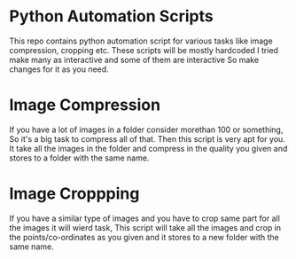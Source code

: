 # Python Automation Scripts
This repo contains python automation script for various tasks like image compression, cropping etc. These scripts will be mostly hardcoded I tried make many as interactive and some of them are interactive So make changes for it as you need.

# Image Compression
If you have a lot of images in a folder consider morethan 100 or something, So it's a big task to compress all of that. Then this script is very apt for you. It take all the images in the folder and compress in the quality you given and stores to a folder with the same name.

# Image Croppping
If you have a similar type of images and you have to crop same part for all the images it will wierd task, This script will take all the images and crop in the points/co-ordinates as you given and it stores to a new folder with the same name.